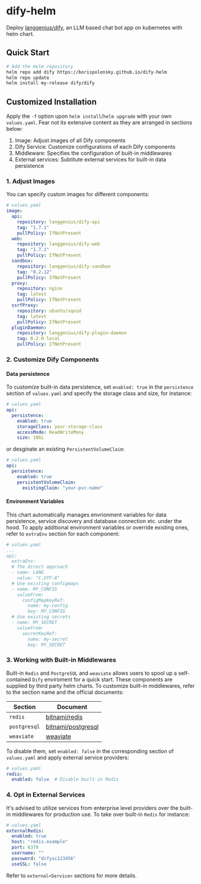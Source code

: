 # dify-helm
Deploy [langgenius/dify](https://github.com/langgenius/dify), an LLM based chat bot app on kubernetes with helm chart.
## Quick Start
```bash
# Add the Helm repository
helm repo add dify https://borispolonsky.github.io/dify-helm
helm repo update
helm install my-release dify/dify
```

## Customized Installation
Apply the `-f` option upon `helm install`/`helm upgrade` with your own `values.yaml`.
Fear not its extensive content as they are arranged in sections below:
1. Image: Adjust images of all Dify components
2. Dify Service: Customize configurations of each Dify components
3. Middleware: Specifies the configuration of built-in middlewares
4. External services: Subtitute external services for built-in data persistence
 
### 1. Adjust Images
You can specify custom images for different components:
```yaml
# values.yaml
image:
  api:
    repository: langgenius/dify-api
    tag: "1.7.1"
    pullPolicy: IfNotPresent
  web:
    repository: langgenius/dify-web
    tag: "1.7.1"
    pullPolicy: IfNotPresent
  sandbox:
    repository: langgenius/dify-sandbox
    tag: "0.2.12"
    pullPolicy: IfNotPresent
  proxy:
    repository: nginx
    tag: latest
    pullPolicy: IfNotPresent
  ssrfProxy:
    repository: ubuntu/squid
    tag: latest
    pullPolicy: IfNotPresent
  pluginDaemon:
    repository: langgenius/dify-plugin-daemon
    tag: 0.2.0-local
    pullPolicy: IfNotPresent
```

### 2. Customize Dify Components
#### Data persistence
To customize built-in data persistence, set `enabled: true` in the `persistence` section of `values.yaml` and specify the storage class and size, for instance:
```yaml
# values.yaml
api:
  persistence:
    enabled: true
    storageClass: your-storage-class
    accessMode: ReadWriteMany
    size: 10Gi

```
or desginate an existing `PersistentVolumeClaim`:
```yaml
# values.yaml
api:
  persistence:
    enabled: true
    persistentVolumeClaim:
      existingClaim: "your-pvc-name"
```
#### Environment Variables
This chart automatically manages envrionment variables for data persistence, service discovery and database connection etc. under the hood. To apply additional environment variables or override existing ones, refer to `extraEnv` section for each component:
```yaml
# values.yaml
...
api:
  extraEnv:
  # The direct approach
  - name: LANG
    value: "C.UTF-8"
  # Use existing configmaps
  - name: MY_CONFIG
    valueFrom:
      configMapKeyRef:
        name: my-config
        key: MY_CONFIG
  # Use existing secrets
  - name: MY_SECRET
    valueFrom:
      secretKeyRef:
        name: my-secret
        key: MY_SECRET
```

### 3. Working with Built-in Middlewares
Built-in `Redis` and `PostgreSQL` and `weaviate` allows users to spool up a self-contained `Dify` enviroment for a quick start. These components are supplied by third party helm charts. To customize built-in middlewares, refer to the section name and the official documents:

| Section | Document |
----- | --- |
`redis` | [bitnami/redis](https://github.com/bitnami/charts/tree/main/bitnami/redis)
`postgresql` |[bitnami/postgresql](https://github.com/bitnami/charts/tree/main/bitnami/postgresql)
`weaviate`| [weaviate](https://github.com/weaviate/weaviate-helm)

To disable them, set `enabled: false` in the corresponding section of `values.yaml` and apply external service providers:
```yaml
# values.yaml
redis:
  enabled: false  # Disable built-in Redis
```


### 4. Opt in External Services
It's advised to utilize services from enterprise level providers over the built-in middlewares for production use. To take over built-in `Redis` for instance:
```yaml
# values.yaml
externalRedis:
  enabled: true
  host: "redis.example"
  port: 6379
  username: ""
  password: "difyai123456"
  useSSL: false
```
Refer to `external<Service>` sections for more details. 
